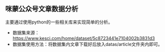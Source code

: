 ## 咪蒙公众号文章数据分析
主要通过使用python的一些相关库来实现简单的分析。  
- 数据集来源：https://www.kesci.com/home/dataset/5c8723441e7104002b3831d3
- 数据集使用方法：将数据集内文章下载好后放入datas/article文件夹内即可。
